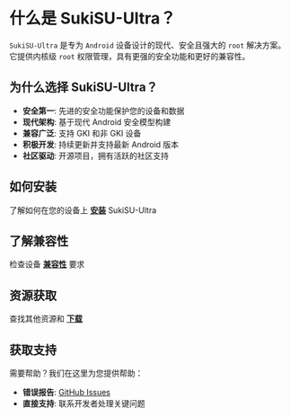 # 什么是 SukiSU-Ultra？

`SukiSU-Ultra` 是专为 `Android` 设备设计的现代、安全且强大的 `root` 解决方案。
它提供内核级 `root` 权限管理，具有更强的安全功能和更好的兼容性。


## 为什么选择 SukiSU-Ultra？

- **安全第一**: 先进的安全功能保护您的设备和数据
- **现代架构**: 基于现代 Android 安全模型构建
- **兼容广泛**: 支持 GKI 和非 GKI 设备
- **积极开发**: 持续更新并支持最新 Android 版本
- **社区驱动**: 开源项目，拥有活跃的社区支持

## 如何安装

了解如何在您的设备上 **[安装](./installation)**  SukiSU-Ultra  

## 了解兼容性
检查设备 **[兼容性](./compatibility)** 要求

## 资源获取
查找其他资源和 **[下载](./links)**


## 获取支持

需要帮助？我们在这里为您提供帮助：

- **错误报告**: [GitHub Issues](https://github.com/SukiSU-Ultra/SukiSU-Ultra/issues)
- **直接支持**: 联系开发者处理关键问题